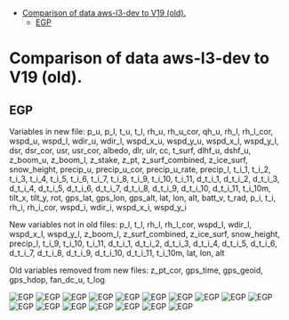 * [Comparison of data aws-l3-dev to V19 (old).](#s1)
  * [EGP](#s1-1)
# <a id='s1' />Comparison of data aws-l3-dev to V19 (old).
## <a id='s1-1' />EGP
Variables in new file:
p_u, p_l, t_u, t_l, rh_u, rh_u_cor, qh_u, rh_l, rh_l_cor, wspd_u, wspd_l, wdir_u, wdir_l, wspd_x_u, wspd_y_u, wspd_x_l, wspd_y_l, dsr, dsr_cor, usr, usr_cor, albedo, dlr, ulr, cc, t_surf, dlhf_u, dshf_u, z_boom_u, z_boom_l, z_stake, z_pt, z_surf_combined, z_ice_surf, snow_height, precip_u, precip_u_cor, precip_u_rate, precip_l, t_i_1, t_i_2, t_i_3, t_i_4, t_i_5, t_i_6, t_i_7, t_i_8, t_i_9, t_i_10, t_i_11, d_t_i_1, d_t_i_2, d_t_i_3, d_t_i_4, d_t_i_5, d_t_i_6, d_t_i_7, d_t_i_8, d_t_i_9, d_t_i_10, d_t_i_11, t_i_10m, tilt_x, tilt_y, rot, gps_lat, gps_lon, gps_alt, lat, lon, alt, batt_v, t_rad, p_i, t_i, rh_i, rh_i_cor, wspd_i, wdir_i, wspd_x_i, wspd_y_i

New variables not in old files:
p_l, t_l, rh_l, rh_l_cor, wspd_l, wdir_l, wspd_x_l, wspd_y_l, z_boom_l, z_surf_combined, z_ice_surf, snow_height, precip_l, t_i_9, t_i_10, t_i_11, d_t_i_1, d_t_i_2, d_t_i_3, d_t_i_4, d_t_i_5, d_t_i_6, d_t_i_7, d_t_i_8, d_t_i_9, d_t_i_10, d_t_i_11, t_i_10m, lat, lon, alt

Old variables removed from new files:
z_pt_cor, gps_time, gps_geoid, gps_hdop, fan_dc_u, t_log
 
![EGP](../figures/V19_versus_aws-l3-dev/EGP_0.png)
![EGP](../figures/V19_versus_aws-l3-dev/EGP_1.png)
![EGP](../figures/V19_versus_aws-l3-dev/EGP_2.png)
![EGP](../figures/V19_versus_aws-l3-dev/EGP_3.png)
![EGP](../figures/V19_versus_aws-l3-dev/EGP_4.png)
![EGP](../figures/V19_versus_aws-l3-dev/EGP_5.png)
![EGP](../figures/V19_versus_aws-l3-dev/EGP_6.png)
![EGP](../figures/V19_versus_aws-l3-dev/EGP_7.png)
![EGP](../figures/V19_versus_aws-l3-dev/EGP_8.png)
![EGP](../figures/V19_versus_aws-l3-dev/EGP_9.png)
![EGP](../figures/V19_versus_aws-l3-dev/EGP_10.png)
![EGP](../figures/V19_versus_aws-l3-dev/EGP_11.png)
![EGP](../figures/V19_versus_aws-l3-dev/EGP_12.png)
![EGP](../figures/V19_versus_aws-l3-dev/EGP_13.png)
![EGP](../figures/V19_versus_aws-l3-dev/EGP_14.png)
![EGP](../figures/V19_versus_aws-l3-dev/EGP_15.png)
![EGP](../figures/V19_versus_aws-l3-dev/EGP_16.png)
 
